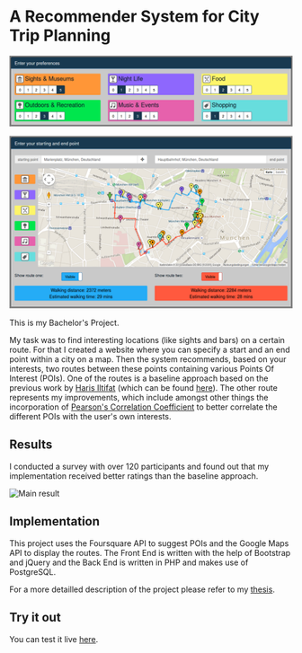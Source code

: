 # A Recommender System for City Trip Planning

![Image of preferences setting](https://raw.githubusercontent.com/hefeleal/A-Recommender-System-for-City-Trip-Planning/master/screenshots/preferences.png)

![Image of map](https://raw.githubusercontent.com/hefeleal/A-Recommender-System-for-City-Trip-Planning/master/screenshots/map.png)

This is my Bachelor's Project.

My task was to find interesting locations (like sights and bars) on a certain route. For that I created a website where you can specify a start and an end point within a city on a map. Then the system recommends, based on your interests, two routes between these points containing various Points Of Interest (POIs). One of the routes is a baseline approach based on the previous work by [Haris Iltifat](https://github.com/harisiltifat/) (which can be found [here](https://github.com/harisiltifat/Recommender-system-with-path-generation)). The other route represents my improvements, which include amongst other things the incorporation of [Pearson's Correlation Coefficient](https://en.wikipedia.org/wiki/Pearson_product-moment_correlation_coefficient) to better correlate the different POIs with the user's own interests.

## Results

I conducted a survey with over 120 participants and found out that my implementation received better ratings than the baseline approach.

![Main result](https://raw.githubusercontent.com/hefeleal/A-Recommender-System-for-City-Trip-Planning/master/screenshots/main_result.svg)

## Implementation

This project uses the Foursquare API to suggest POIs and the Google Maps API to display the routes. The Front End is written with the help of Bootstrap and jQuery and the Back End is written in PHP and makes use of PostgreSQL.

For a more detailled description of the project please refer to my [thesis](https://github.com/hefeleal/A-Recommender-System-for-City-Trip-Planning/blob/master/thesis/thesis.pdf).

## Try it out

You can test it live [here](http://vmschlichter21.informatik.tu-muenchen.de:8000/).